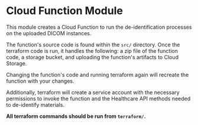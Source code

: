 # Cloud Function Module

This module creates a Cloud Function to run the de-identification processes on the uploaded DICOM instances.

The function's source code is found within the `src/` directory. Once the terraform code is run, it handles the following: a zip file of the function code, a storage bucket, and uploading the function's artifacts to Cloud Storage. 

Changing the function's code and running terraform again will recreate the function with your changes.

Additionally, terraform will create a service account with the necessary permissions to invoke the function and the Healthcare API methods needed to de-identify materials.

**All terraform commands should be run from `terraform/`.**